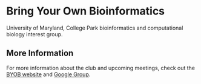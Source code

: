 Bring Your Own Bioinformatics
=============================
University of Maryland, College Park bioinformatics and computational biology
interest group.

More Information
----------------
For more information about the club and upcoming meetings, check out the [BYOB
website](http://umd-byob.github.io/) and [Google Group](https://groups.google.com/forum/#!forum/umd-byob).
